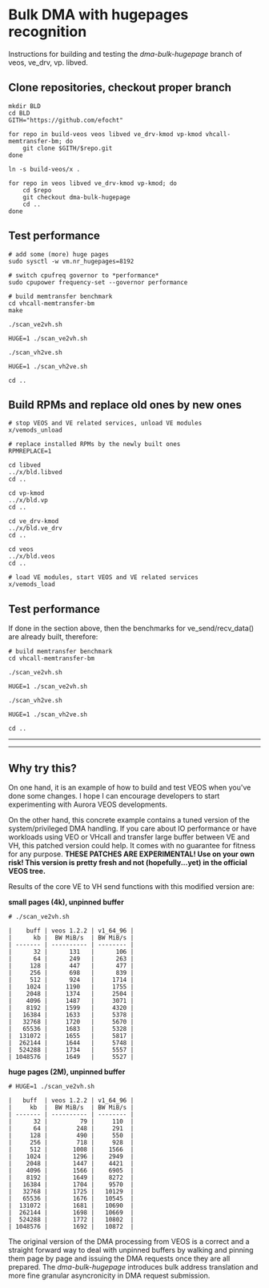 # Bulk DMA with hugepages recognition

Instructions for building and testing the *dma-bulk-hugepage* branch of veos, ve_drv, vp. libved.

## Clone repositories, checkout proper branch

```
mkdir BLD
cd BLD
GITH="https://github.com/efocht"

for repo in build-veos veos libved ve_drv-kmod vp-kmod vhcall-memtransfer-bm; do
    git clone $GITH/$repo.git
done

ln -s build-veos/x .

for repo in veos libved ve_drv-kmod vp-kmod; do
    cd $repo
    git checkout dma-bulk-hugepage
    cd ..
done
```

## Test performance

```
# add some (more) huge pages
sudo sysctl -w vm.nr_hugepages=8192

# switch cpufreq governor to *performance*
sudo cpupower frequency-set --governor performance

# build memtransfer benchmark
cd vhcall-memtransfer-bm
make

./scan_ve2vh.sh

HUGE=1 ./scan_ve2vh.sh

./scan_vh2ve.sh

HUGE=1 ./scan_vh2ve.sh

cd ..
```


## Build RPMs and replace old ones by new ones

```
# stop VEOS and VE related services, unload VE modules
x/vemods_unload

# replace installed RPMs by the newly built ones
RPMREPLACE=1

cd libved
../x/bld.libved
cd ..

cd vp-kmod
../x/bld.vp
cd ..

cd ve_drv-kmod
../x/bld.ve_drv
cd ..

cd veos
../x/bld.veos
cd ..

# load VE modules, start VEOS and VE related services
x/vemods_load
```

## Test performance

If done in the section above, then the benchmarks for ve_send/recv_data() are already built, therefore:

```
# build memtransfer benchmark
cd vhcall-memtransfer-bm

./scan_ve2vh.sh

HUGE=1 ./scan_ve2vh.sh

./scan_vh2ve.sh

HUGE=1 ./scan_vh2ve.sh

cd ..
```

----------

----------

## Why try this?

On one hand, it is an example of how to build and test VEOS when
you've done some changes. I hope I can encourage developers to start
experimenting with Aurora VEOS developments.


On the other hand, this concrete example contains a tuned version of
the system/privileged DMA handling. If you care about IO performance
or have workloads using VEO or VHcall and transfer large buffer
between VE and VH, this patched version could help. It comes with no
guarantee for fitness for any purpose. **THESE PATCHES ARE
EXPERIMENTAL! Use on your own risk! This version is pretty fresh and
not (hopefully...yet) in the official VEOS tree.**

Results of the core VE to VH send functions with this modified version are:

**small pages (4k), unpinned buffer**

`# ./scan_ve2vh.sh`

```
|    buff | veos 1.2.2 | v1_64_96 |
|      kb |  BW MiB/s  | BW MiB/s |
| ------- | ---------- | -------- |
|      32 |      131   |      106 |
|      64 |      249   |      263 |
|     128 |      447   |      477 |
|     256 |      698   |      839 |
|     512 |      924   |     1714 |
|    1024 |     1190   |     1755 |
|    2048 |     1374   |     2504 |
|    4096 |     1487   |     3071 |
|    8192 |     1599   |     4320 |
|   16384 |     1633   |     5378 |
|   32768 |     1720   |     5670 |
|   65536 |     1683   |     5328 |
|  131072 |     1655   |     5817 |
|  262144 |     1644   |     5748 |
|  524288 |     1734   |     5557 |
| 1048576 |     1649   |     5527 |
```

**huge pages (2M), unpinned buffer**

`# HUGE=1 ./scan_ve2vh.sh`

```
|   buff  | veos 1.2.2 | v1_64_96 |
|     kb  |  BW MiB/s  | BW MiB/s |
| ------- | ---------- | -------- |
|      32 |         79 |     110  |
|      64 |        248 |     291  |
|     128 |        490 |     550  |
|     256 |        718 |     928  |
|     512 |       1008 |    1566  |
|    1024 |       1296 |    2949  |
|    2048 |       1447 |    4421  |
|    4096 |       1566 |    6905  |
|    8192 |       1649 |    8272  |
|   16384 |       1704 |    9570  |
|   32768 |       1725 |   10129  |
|   65536 |       1676 |   10545  |
|  131072 |       1681 |   10690  |
|  262144 |       1698 |   10669  |
|  524288 |       1772 |   10802  |
| 1048576 |       1692 |   10872  |
```

The original version of the DMA processing from VEOS is a correct and
a straight forward way to deal with unpinned buffers by walking and
pinning them page by page and issuing the DMA requests once they are
all prepared. The *dma-bulk-hugepage* introduces bulk address
translation and more fine granular asyncronicity in DMA request
submission.
